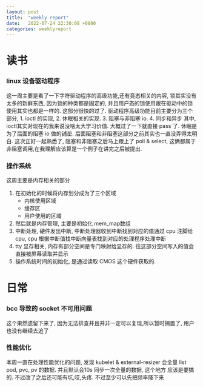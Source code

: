 ```yaml
---
layout: post
title:  "weekly report"
date:   2022-07-24 22:30:08 +0800
categories: weeklyreport
---
```


# 读书

### linux 设备驱动程序

这一周主要是看了一下字符驱动程序的高级功能,还有竟态相关的内容, 锁其实没有太多的新鲜东西, 因为锁的种类都是固定的, 并且用户态的锁使用跟在驱动中的锁使用其实也都是一样的. 这部分很快的过了. 驱动程序高级功能目前主要分为三个部分, 1. ioctl 的实现, 2. 休眠相关的实现. 3. 阻塞与非阻塞 io. 4. 同步和异步 其中, ioctl其实对现在的我来说没啥太大学习价值. 大概过了一下就直接 pass 了. 休眠是为了后面的阻塞 io 做的铺垫. 后面阻塞和非阻塞这部分之前其实也一直没弄得太明白. 这次正好一起熟悉了,  阻塞和非阻塞之后马上跟上了 poll & select, 这俩都属于非阻塞调用,在我理解应该算是一个例子在讲完之后被提出.

### 操作系统

这周主要是内存相关的部分

1. 在初始化的时候将内存划分成为了三个区域
    - 内核使用区域
    - 缓存区
    - 用户使用的区域
2. 然后就是内存管理, 主要是初始化 mem_map数组
3. 中断处理, 硬件发出中断, 中断处理器收到中断找到对应的值通过 cpu 注脚给 cpu, cpu 根据中断值找中断向量表找到对应的处理程序处理中断
3. tty 显存相关, 内存有部分空间是专门映射给显存的. 往这部分空间写入的值会直接被屏幕读取并显示
4. 操作系统时间的初始化, 是通过读取 CMOS 这个硬件获取的.

# 日常

### bcc 导致的 socket 不可用问题

这个果然遗留下来了, 因为无法排查并且并非一定可以复现,所以暂时搁置了, 用户也没有继续去追了

### 性能优化

本周一直在处理性能优化的问题, 发现 kubelet & external-resizer 会全量 list pod, pvc, pv 的数据. 并且默认会10s 同步一次全量的数据, 这个地方
应该是要搞的. 不过改了之后还可能有坑,哎,头疼. 不过至少可以先把频率降下来
